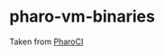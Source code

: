 # pharo-vm-binaries

Taken from [PharoCI](https://ci.inria.fr/pharo-ci-jenkins2/job/pharo-vm/job/pharo-10/)
